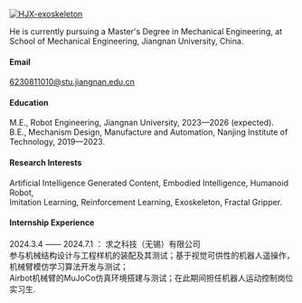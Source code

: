 

[![HJX-exoskeleton](https://img.shields.io/badge/HJX-exoskeleton--github-blue?logo=github)](https://github.com/HJX-exoskeleton)

He is currently pursuing a Master's Degree in Mechanical Engineering, at School of Mechanical Engineering, Jiangnan University, China.

#### Email
6230811010@stu.jiangnan.edu.cn

#### Education
M.E., Robot Engineering, Jiangnan University, 2023—2026 (expected).\
B.E., Mechanism Design, Manufacture and Automation, Nanjing Institute of Technology, 2019—2023.

#### Research Interests
Artificial Intelligence Generated Content, Embodied Intelligence, Humanoid Robot,\
Imitation Learning, Reinforcement Learning, Exoskeleton, Fractal Gripper.

#### Internship Experience
2024.3.4 —— 2024.7.1 ： 求之科技（无锡）有限公司\
参与机械结构设计与工程样机的装配及其测试；基于视觉可供性的机器人遥操作，机械臂模仿学习算法开发与测试；\
Airbot机械臂的MuJoCo仿真环境搭建与测试；在此期间担任机器人运动控制岗位实习生.
